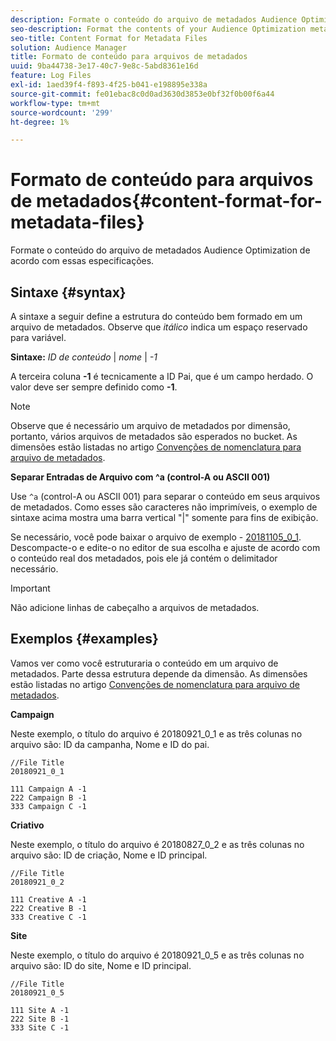 ```yaml
---
description: Formate o conteúdo do arquivo de metadados Audience Optimization de acordo com essas especificações.
seo-description: Format the contents of your Audience Optimization metadata file according to these specifications.
seo-title: Content Format for Metadata Files
solution: Audience Manager
title: Formato de conteúdo para arquivos de metadados
uuid: 9ba44738-3e17-40c7-9e8c-5abd8361e16d
feature: Log Files
exl-id: 1aed39f4-f893-4f25-b041-e198895e338a
source-git-commit: fe01ebac8c0d0ad3630d3853e0bf32f0b00f6a44
workflow-type: tm+mt
source-wordcount: '299'
ht-degree: 1%

---
```


# Formato de conteúdo para arquivos de metadados{#content-format-for-metadata-files}

Formate o conteúdo do arquivo de metadados Audience Optimization de acordo com essas especificações.

## Sintaxe {#syntax}

A sintaxe a seguir define a estrutura do conteúdo bem formado em um arquivo de metadados. Observe que *itálico* indica um espaço reservado para variável.

**Sintaxe:** *ID de conteúdo* | *nome* | *-1*

<!--In the contents syntax, you'll notice a parent ID variable. Don't confuse it with the parent ID used in the [metadata file name](../../../reporting/audience-optimization-reports/metadata-files-intro/metadata-file-names.md). These 2 variables seem similar, but they represent different things. In the file name, the parent ID corresponds to a category like "campaign" (ID 1), "placement" (ID 3), or "tactic" (ID 9), etc. In the file body:-->

A terceira coluna **-1** é tecnicamente a ID Pai, que é um campo herdado. O valor deve ser sempre definido como **-1**.

>[!NOTE]
>
>Observe que é necessário um arquivo de metadados por dimensão, portanto, vários arquivos de metadados são esperados no bucket. As dimensões estão listadas no artigo [Convenções de nomenclatura para arquivo de metadados](../../../reporting/audience-optimization-reports/metadata-files-intro/metadata-file-names.md#child-dimension).

**Separar Entradas de Arquivo com ^a (control-A ou ASCII 001)**

Use `^a` (control-A ou ASCII 001) para separar o conteúdo em seus arquivos de metadados. Como esses são caracteres não imprimíveis, o exemplo de sintaxe acima mostra uma barra vertical &quot;|&quot; somente para fins de exibição.

Se necessário, você pode baixar o arquivo de exemplo - [20181105_0_1](assets/20181105_0_1.zip). Descompacte-o e edite-o no editor de sua escolha e ajuste de acordo com o conteúdo real dos metadados, pois ele já contém o delimitador necessário.

>[!IMPORTANT]
>
>Não adicione linhas de cabeçalho a arquivos de metadados.

## Exemplos {#examples}

Vamos ver como você estruturaria o conteúdo em um arquivo de metadados. Parte dessa estrutura depende da dimensão. As dimensões estão listadas no artigo [Convenções de nomenclatura para arquivo de metadados](../../../reporting/audience-optimization-reports/metadata-files-intro/metadata-file-names.md#child-dimension).

**Campaign**

Neste exemplo, o título do arquivo é 20180921_0_1 e as três colunas no arquivo são: ID da campanha, Nome e ID do pai.

<!--Let's say you want to populate the creative drop down menu with creative names from a particular campaign. In this case, your metadata file name would include ID 1 (campaign) and ID 2 (creative). Following the content syntax, your metadata file would contain the creative ID, creative name, and actual campaign ID.-->

```
//File Title
20180921_0_1

111 Campaign A -1
222 Campaign B -1
333 Campaign C -1
```

**Criativo**

Neste exemplo, o título do arquivo é 20180827_0_2 e as três colunas no arquivo são: ID de criação, Nome e ID principal.

```
//File Title
20180921_0_2

111 Creative A -1
222 Creative B -1
333 Creative C -1
```

**Site**

Neste exemplo, o título do arquivo é 20180921_0_5 e as três colunas no arquivo são: ID do site, Nome e ID principal.

```
//File Title
20180921_0_5

111 Site A -1
222 Site B -1
333 Site C -1
```
